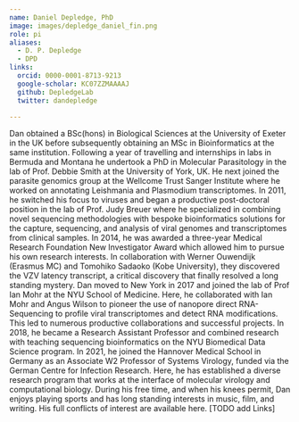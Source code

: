 ```yaml
---
name: Daniel Depledge, PhD
image: images/depledge_daniel_fin.png
role: pi
aliases:
  - D. P. Depledge
  - DPD
links:
  orcid: 0000-0001-8713-9213
  google-scholar: KC07ZZMAAAAJ
  github: DepledgeLab
  twitter: dandepledge

---
```


Dan obtained a BSc(hons) in Biological Sciences at the University of Exeter in the UK before subsequently obtaining an MSc in Bioinformatics at the same institution. Following a year of travelling and internships in labs in Bermuda and Montana he undertook a PhD in Molecular Parasitology in the lab of Prof. Debbie Smith at the University of York, UK. He next joined the parasite genomics group at the Wellcome Trust Sanger Institute where he worked on annotating Leishmania and Plasmodium transcriptomes. In 2011, he switched his focus to viruses and began a productive post-doctoral position in the lab of Prof. Judy Breuer where he specialized in combining novel sequencing methodologies with bespoke bioinformatics solutions for the capture, sequencing, and analysis of viral genomes and transcriptomes from clinical samples. In 2014, he was awarded a three-year Medical Research Foundation New Investigator Award which allowed him to pursue his own research interests. In collaboration with Werner Ouwendijk (Erasmus MC) and Tomohiko Sadaoko (Kobe University), they discovered the VZV latency transcript, a critical discovery that finally resolved a long standing mystery. Dan moved to New York in 2017 and joined the lab of Prof Ian Mohr at the NYU School of Medicine. Here, he collaborated with Ian Mohr and Angus Wilson to pioneer the use of nanopore direct RNA-Sequencing to profile viral transcriptomes and detect RNA modifications. This led to numerous productive collaborations and successful projects. In 2018, he became a Research Assistant Professor and combined research with teaching sequencing bioinformatics on the NYU Biomedical Data Science program. In 2021, he joined the Hannover Medical School in Germany as an Associate W2 Professor of Systems Virology, funded via the German Centre for Infection Research. Here, he has established a diverse research program that works at the interface of molecular virology and computational biology. During his free time, and when his knees permit, Dan enjoys playing sports and has long standing interests in music, film, and writing. His full conflicts of interest are available here.
[TODO add Links]
